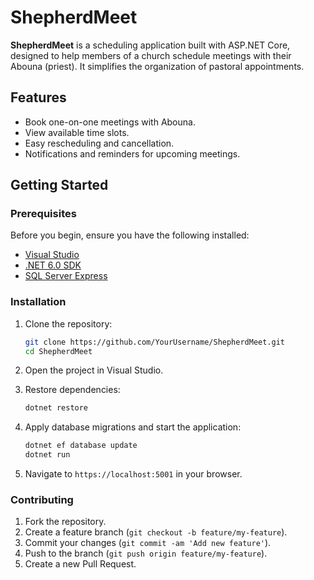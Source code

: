 # ShepherdMeet

**ShepherdMeet** is a scheduling application built with ASP.NET Core, designed to help members of a church schedule meetings with their Abouna (priest). It simplifies the organization of pastoral appointments.

## Features
- Book one-on-one meetings with Abouna.
- View available time slots.
- Easy rescheduling and cancellation.
- Notifications and reminders for upcoming meetings.

## Getting Started

### Prerequisites

Before you begin, ensure you have the following installed:

- [Visual Studio](https://visualstudio.microsoft.com/)
- [.NET 6.0 SDK](https://dotnet.microsoft.com/)
- [SQL Server Express](https://www.microsoft.com/en-us/sql-server/sql-server-editions-express)

### Installation

1. Clone the repository:

    ```bash
    git clone https://github.com/YourUsername/ShepherdMeet.git
    cd ShepherdMeet
    ```

2. Open the project in Visual Studio.

3. Restore dependencies:

    ```bash
    dotnet restore
    ```

4. Apply database migrations and start the application:

    ```bash
    dotnet ef database update
    dotnet run
    ```

5. Navigate to `https://localhost:5001` in your browser.

### Contributing

1. Fork the repository.
2. Create a feature branch (`git checkout -b feature/my-feature`).
3. Commit your changes (`git commit -am 'Add new feature'`).
4. Push to the branch (`git push origin feature/my-feature`).
5. Create a new Pull Request.
